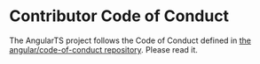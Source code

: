 # Contributor Code of Conduct

The AngularTS project follows the Code of Conduct defined in [the angular/code-of-conduct repository](https://github.com/angular/code-of-conduct/blob/master/CODE_OF_CONDUCT.md). Please read it.
